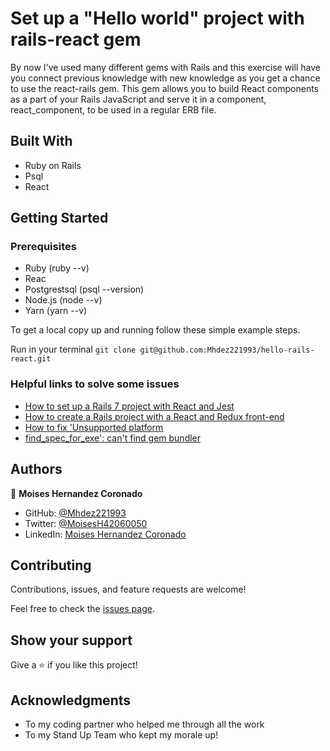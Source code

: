 # Set up a "Hello world" project with rails-react gem

By now I've used many different gems with Rails and this exercise will have you connect previous knowledge with new knowledge as you get a chance to use the react-rails gem. This gem allows you to build React components as a part of your Rails JavaScript and serve it in a component, react_component, to be used in a regular ERB file.

## Built With

- Ruby on Rails
- Psql
- React

## Getting Started

### Prerequisites

- Ruby (ruby --v)
- Reac
- Postgrestsql (psql --version)
- Node.js (node --v)
- Yarn (yarn --v)

To get a local copy up and running follow these simple example steps.

Run in your terminal `git clone git@github.com:Mhdez221993/hello-rails-react.git`


### Helpful links to solve some issues

- [How to set up a Rails 7 project with React and Jest](https://medium.com/rd-shipit/how-to-set-up-a-rails-7-project-with-react-and-jest-f2e016bfbdf3)
- [How to create a Rails project with a React and Redux front-end](https://www.freecodecamp.org/news/how-to-create-a-rails-project-with-a-react-and-redux-front-end-8b01e17a1db/)
- [How to fix 'Unsupported platform](https://stackoverflow.com/questions/56103865/how-to-fix-unsupported-platform-for-fsevents1-2-9-wanted-osdarwin-arch)
- [find_spec_for_exe': can't find gem bundler](https://stackoverflow.com/questions/47026174/find-spec-for-exe-cant-find-gem-bundler-0-a-gemgemnotfoundexception)


## Authors

👤 **Moises Hernandez Coronado**

- GitHub: [@Mhdez221993](https://github.com/Mhdez221993)
- Twitter: [@MoisesH42060050](https://twitter.com/MoisesH42060050)
- LinkedIn: [Moises Hernandez Coronado](https://www.linkedin.com/in/moises-hernandez-9bbb17145/)

## Contributing

Contributions, issues, and feature requests are welcome!

Feel free to check the [issues page](https://github.com/Mhdez221993/blog_app/issues).

## Show your support

Give a ⭐️ if you like this project!

## Acknowledgments

- To my coding partner who helped me through all the work
- To my Stand Up Team who kept my morale up!
